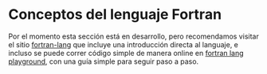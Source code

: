 # Conceptos del lenguaje Fortran

Por el momento esta sección está en desarrollo, pero recomendamos visitar el
sitio [fortran-lang](https://fortran-lang.org/learn/) que incluye una
introducción directa al languaje, e incluso se puede correr código simple de
manera online en [fortran lang playground](https://play.fortran-lang.org/),
con una guía simple para seguir paso a paso. 

